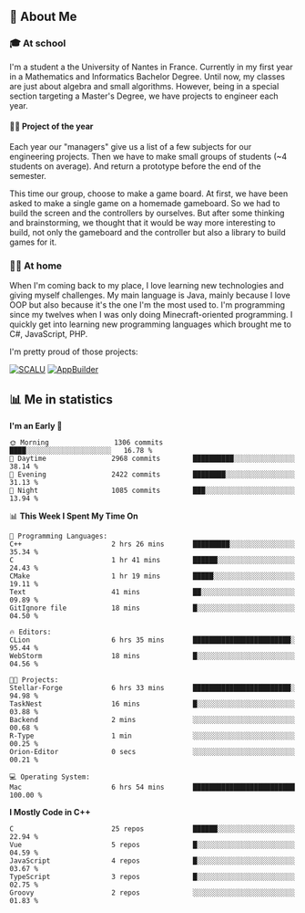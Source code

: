 ## 👀 About Me

### 🎓 At school

I'm a student a the University of Nantes in France. Currently in my first year in a Mathematics and Informatics Bachelor Degree. Until now, my classes are just about algebra and small algorithms. However, being in a special section targeting a Master's Degree, we have projects to engineer each year. 

#### 🔧🔬 Project of the year

Each year our "managers" give us a list of a few subjects for our engineering projects. Then we have to make small groups of students (~4 students on average). And return a prototype before the end of the semester.

This time our group, choose to make a game board. At first, we have been asked to make a single game on a homemade gameboard. So we had to build the screen and the controllers by ourselves. 
But after some thinking and brainstorming, we thought that it would be way more interesting to build, not only the gameboard and the controller but also a library to build games for it.

### 👨‍💻 At home

When I'm coming back to my place, I love learning new technologies and giving myself challenges. My main language is Java, mainly because I love OOP but also because it's the one I'm the most used to. I'm programming since my twelves when I was only doing Minecraft-oriented programming.  I quickly get into learning new programming languages which brought me to C#, JavaScript, PHP. 

I'm pretty proud of those projects:

[![SCALU](https://github-readme-stats.vercel.app/api/pin?username=renardfute&repo=SCALU)](https://github.com/renardfute/scalu)
[![AppBuilder](https://github-readme-stats.vercel.app/api/pin?username=pulsedev2&repo=AppBuilder)](https://github.com/pulsedev2/AppBuilder)

## 📊 Me in statistics
<!--START_SECTION:waka-->
**I'm an Early 🐤** 

```text
🌞 Morning                1306 commits        ████░░░░░░░░░░░░░░░░░░░░░   16.78 % 
🌆 Daytime                2968 commits        ██████████░░░░░░░░░░░░░░░   38.14 % 
🌃 Evening                2422 commits        ████████░░░░░░░░░░░░░░░░░   31.13 % 
🌙 Night                  1085 commits        ███░░░░░░░░░░░░░░░░░░░░░░   13.94 % 
```


📊 **This Week I Spent My Time On** 

```text
💬 Programming Languages: 
C++                      2 hrs 26 mins       █████████░░░░░░░░░░░░░░░░   35.34 % 
C                        1 hr 41 mins        ██████░░░░░░░░░░░░░░░░░░░   24.43 % 
CMake                    1 hr 19 mins        █████░░░░░░░░░░░░░░░░░░░░   19.11 % 
Text                     41 mins             ██░░░░░░░░░░░░░░░░░░░░░░░   09.89 % 
GitIgnore file           18 mins             █░░░░░░░░░░░░░░░░░░░░░░░░   04.50 % 

🔥 Editors: 
CLion                    6 hrs 35 mins       ████████████████████████░   95.44 % 
WebStorm                 18 mins             █░░░░░░░░░░░░░░░░░░░░░░░░   04.56 % 

🐱‍💻 Projects: 
Stellar-Forge            6 hrs 33 mins       ████████████████████████░   94.98 % 
TaskNest                 16 mins             █░░░░░░░░░░░░░░░░░░░░░░░░   03.88 % 
Backend                  2 mins              ░░░░░░░░░░░░░░░░░░░░░░░░░   00.68 % 
R-Type                   1 min               ░░░░░░░░░░░░░░░░░░░░░░░░░   00.25 % 
Orion-Editor             0 secs              ░░░░░░░░░░░░░░░░░░░░░░░░░   00.21 % 

💻 Operating System: 
Mac                      6 hrs 54 mins       █████████████████████████   100.00 % 
```

**I Mostly Code in C++** 

```text
C                        25 repos            ██████░░░░░░░░░░░░░░░░░░░   22.94 % 
Vue                      5 repos             █░░░░░░░░░░░░░░░░░░░░░░░░   04.59 % 
JavaScript               4 repos             █░░░░░░░░░░░░░░░░░░░░░░░░   03.67 % 
TypeScript               3 repos             █░░░░░░░░░░░░░░░░░░░░░░░░   02.75 % 
Groovy                   2 repos             ░░░░░░░░░░░░░░░░░░░░░░░░░   01.83 % 
```




<!--END_SECTION:waka-->
